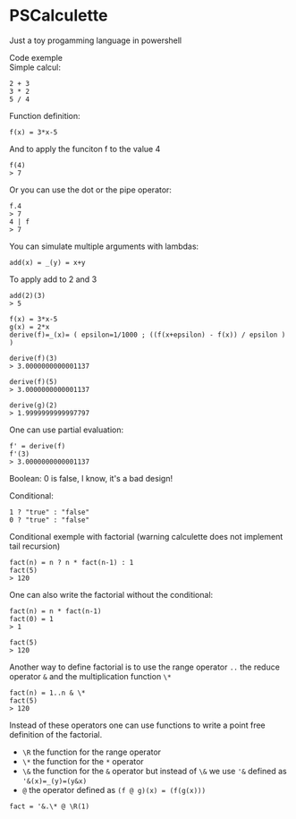 # PSCalculette
Just a toy progamming language in powershell

Code exemple\
Simple calcul:
```
2 + 3
3 * 2
5 / 4
```
Function definition:
```
f(x) = 3*x-5
```
And to apply the funciton f to the value 4
```
f(4)
> 7
```
Or you can use the dot or the pipe operator:
```
f.4
> 7
4 | f
> 7
```
You can simulate multiple arguments with lambdas:
```
add(x) = _(y) = x+y
```
To apply add to 2 and 3
```
add(2)(3)
> 5
```

```
f(x) = 3*x-5
g(x) = 2*x
derive(f)=_(x)= ( epsilon=1/1000 ; ((f(x+epsilon) - f(x)) / epsilon ) )

derive(f)(3)
> 3.0000000000001137

derive(f)(5)
> 3.0000000000001137

derive(g)(2)
> 1.9999999999997797
```
One can use partial evaluation:
```
f' = derive(f)
f'(3)
> 3.0000000000001137
```
Boolean:
0 is false, I know, it's a bad design!

Conditional:
```
1 ? "true" : "false"
0 ? "true" : "false"
```

Conditional exemple with factorial (warning calculette does not implement tail recursion)
```
fact(n) = n ? n * fact(n-1) : 1
fact(5)
> 120
```
One can also write the factorial without the conditional:
```
fact(n) = n * fact(n-1)
fact(0) = 1
> 1

fact(5)
> 120
```
Another way to define factorial is to use the range operator ```..``` the reduce operator ```&``` and the multiplication function ```\*```
```
fact(n) = 1..n & \*
fact(5)
> 120
```
Instead of these operators one can use functions to write a point free definition of the factorial.
- ```\R``` the function for the range operator
- ```\*``` the function for the ```*``` operator
- ```\&``` the function for the ```&``` operator but instead of ```\&``` we use ```'&``` defined as ```'&(x)=_(y)=(y&x)```
- ```@``` the operator defined as ```(f @ g)(x) = (f(g(x)))```
```
fact = '&.\* @ \R(1)
```
